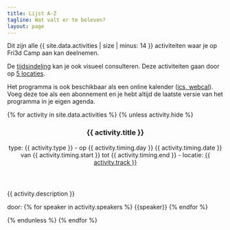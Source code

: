 ```yaml
---
title: Lijst A-Z
tagline: Wat valt er te beleven?
layout: page
---
```


Dit zijn alle {{ site.data.activities | size  | minus: 14 }} activiteiten waar je op Fri3d Camp aan kan deelnemen.

De <a href="tijdsindeling">tijdsindeling</a> kan je ook visueel consulteren. Deze activiteiten gaan door op <a href="locaties">5 locaties</a>.

Het programma is ook beschikbaar als een online kalender (<a href="programma.ics">ics, </a> <a href="webcal://fri3d.be/programma/programma.ics">webcal</a>). Voeg deze toe als een abonnement en je hebt altijd de laatste versie van het programma in je eigen agenda.

<div class="row">
<div class="col-md-12">
{% for activity in site.data.activities %}
  {% unless activity.hide %}
  <article class="contentitem activity" id="{{ activity.title | slugify }}">
    <header>
      <h3>{{ activity.title }}</h3>
      <p>type: <span class="fact type-{{ activity.type }}">{{ activity.type }}</span> - op <span class="fact">{{ activity.timing.day }}</span> {{ activity.timing.date }} van {{ activity.timing.start }} tot {{ activity.timing.end }} - locatie: <a class="fact" href="locaties#{{ activity.track | remove: "(" | remove: ")" | slugify }}">{{ activity.track }}</a></p>
    </header>
    <p>{{ activity.description }}</p>
    <footer>
    <p>door: {% for speaker in activity.speakers %} <span class="speaker">{{speaker}}</span> {% endfor %}</p>      
    </footer>
  </article>
  {% endunless %}
{% endfor %}
</div>
</div>
